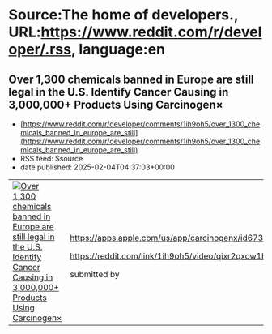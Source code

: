 # Source:The home of developers., URL:https://www.reddit.com/r/developer/.rss, language:en

## Over 1,300 chemicals banned in Europe are still legal in the U.S. Identify Cancer Causing in 3,000,000+ Products Using Carcinogen×
 - [https://www.reddit.com/r/developer/comments/1ih9oh5/over_1300_chemicals_banned_in_europe_are_still](https://www.reddit.com/r/developer/comments/1ih9oh5/over_1300_chemicals_banned_in_europe_are_still)
 - RSS feed: $source
 - date published: 2025-02-04T04:37:03+00:00

<table> <tr><td> <a href="https://www.reddit.com/r/developer/comments/1ih9oh5/over_1300_chemicals_banned_in_europe_are_still/"> <img src="https://external-preview.redd.it/fe_GkdofFsL85kXYQ_qMS56RM9qIRj-Ev9cxdaBVhnM.jpg?width=640&amp;crop=smart&amp;auto=webp&amp;s=186e41a163ed0c7a9e5fe5020fa7c289c0510cd9" alt="Over 1,300 chemicals banned in Europe are still legal in the U.S. Identify Cancer Causing in 3,000,000+ Products Using Carcinogen×" title="Over 1,300 chemicals banned in Europe are still legal in the U.S. Identify Cancer Causing in 3,000,000+ Products Using Carcinogen×" /> </a> </td><td> <!-- SC_OFF --><div class="md"><p><a href="https://apps.apple.com/us/app/carcinogenx/id6736572943">https://apps.apple.com/us/app/carcinogenx/id6736572943</a></p> <p><a href="https://reddit.com/link/1ih9oh5/video/qixr2qxow1he1/player">https://reddit.com/link/1ih9oh5/video/qixr2qxow1he1/player</a></p> </div><!-- SC_ON --> &#32; submitted by &#32; <a href="https://www.reddit.com/user/whyeventry12">

